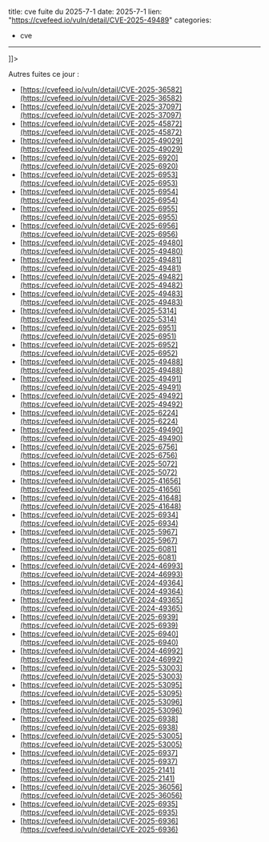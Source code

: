 
title: cve fuite du 2025-7-1
date: 2025-7-1
lien: "https://cvefeed.io/vuln/detail/CVE-2025-49489"
categories:
  - cve
---

]]>


Autres fuites ce jour :
- [https://cvefeed.io/vuln/detail/CVE-2025-36582](https://cvefeed.io/vuln/detail/CVE-2025-36582)
- [https://cvefeed.io/vuln/detail/CVE-2025-37097](https://cvefeed.io/vuln/detail/CVE-2025-37097)
- [https://cvefeed.io/vuln/detail/CVE-2025-45872](https://cvefeed.io/vuln/detail/CVE-2025-45872)
- [https://cvefeed.io/vuln/detail/CVE-2025-49029](https://cvefeed.io/vuln/detail/CVE-2025-49029)
- [https://cvefeed.io/vuln/detail/CVE-2025-6920](https://cvefeed.io/vuln/detail/CVE-2025-6920)
- [https://cvefeed.io/vuln/detail/CVE-2025-6953](https://cvefeed.io/vuln/detail/CVE-2025-6953)
- [https://cvefeed.io/vuln/detail/CVE-2025-6954](https://cvefeed.io/vuln/detail/CVE-2025-6954)
- [https://cvefeed.io/vuln/detail/CVE-2025-6955](https://cvefeed.io/vuln/detail/CVE-2025-6955)
- [https://cvefeed.io/vuln/detail/CVE-2025-6956](https://cvefeed.io/vuln/detail/CVE-2025-6956)
- [https://cvefeed.io/vuln/detail/CVE-2025-49480](https://cvefeed.io/vuln/detail/CVE-2025-49480)
- [https://cvefeed.io/vuln/detail/CVE-2025-49481](https://cvefeed.io/vuln/detail/CVE-2025-49481)
- [https://cvefeed.io/vuln/detail/CVE-2025-49482](https://cvefeed.io/vuln/detail/CVE-2025-49482)
- [https://cvefeed.io/vuln/detail/CVE-2025-49483](https://cvefeed.io/vuln/detail/CVE-2025-49483)
- [https://cvefeed.io/vuln/detail/CVE-2025-5314](https://cvefeed.io/vuln/detail/CVE-2025-5314)
- [https://cvefeed.io/vuln/detail/CVE-2025-6951](https://cvefeed.io/vuln/detail/CVE-2025-6951)
- [https://cvefeed.io/vuln/detail/CVE-2025-6952](https://cvefeed.io/vuln/detail/CVE-2025-6952)
- [https://cvefeed.io/vuln/detail/CVE-2025-49488](https://cvefeed.io/vuln/detail/CVE-2025-49488)
- [https://cvefeed.io/vuln/detail/CVE-2025-49491](https://cvefeed.io/vuln/detail/CVE-2025-49491)
- [https://cvefeed.io/vuln/detail/CVE-2025-49492](https://cvefeed.io/vuln/detail/CVE-2025-49492)
- [https://cvefeed.io/vuln/detail/CVE-2025-6224](https://cvefeed.io/vuln/detail/CVE-2025-6224)
- [https://cvefeed.io/vuln/detail/CVE-2025-49490](https://cvefeed.io/vuln/detail/CVE-2025-49490)
- [https://cvefeed.io/vuln/detail/CVE-2025-6756](https://cvefeed.io/vuln/detail/CVE-2025-6756)
- [https://cvefeed.io/vuln/detail/CVE-2025-5072](https://cvefeed.io/vuln/detail/CVE-2025-5072)
- [https://cvefeed.io/vuln/detail/CVE-2025-41656](https://cvefeed.io/vuln/detail/CVE-2025-41656)
- [https://cvefeed.io/vuln/detail/CVE-2025-41648](https://cvefeed.io/vuln/detail/CVE-2025-41648)
- [https://cvefeed.io/vuln/detail/CVE-2025-6934](https://cvefeed.io/vuln/detail/CVE-2025-6934)
- [https://cvefeed.io/vuln/detail/CVE-2025-5967](https://cvefeed.io/vuln/detail/CVE-2025-5967)
- [https://cvefeed.io/vuln/detail/CVE-2025-6081](https://cvefeed.io/vuln/detail/CVE-2025-6081)
- [https://cvefeed.io/vuln/detail/CVE-2024-46993](https://cvefeed.io/vuln/detail/CVE-2024-46993)
- [https://cvefeed.io/vuln/detail/CVE-2024-49364](https://cvefeed.io/vuln/detail/CVE-2024-49364)
- [https://cvefeed.io/vuln/detail/CVE-2024-49365](https://cvefeed.io/vuln/detail/CVE-2024-49365)
- [https://cvefeed.io/vuln/detail/CVE-2025-6939](https://cvefeed.io/vuln/detail/CVE-2025-6939)
- [https://cvefeed.io/vuln/detail/CVE-2025-6940](https://cvefeed.io/vuln/detail/CVE-2025-6940)
- [https://cvefeed.io/vuln/detail/CVE-2024-46992](https://cvefeed.io/vuln/detail/CVE-2024-46992)
- [https://cvefeed.io/vuln/detail/CVE-2025-53003](https://cvefeed.io/vuln/detail/CVE-2025-53003)
- [https://cvefeed.io/vuln/detail/CVE-2025-53095](https://cvefeed.io/vuln/detail/CVE-2025-53095)
- [https://cvefeed.io/vuln/detail/CVE-2025-53096](https://cvefeed.io/vuln/detail/CVE-2025-53096)
- [https://cvefeed.io/vuln/detail/CVE-2025-6938](https://cvefeed.io/vuln/detail/CVE-2025-6938)
- [https://cvefeed.io/vuln/detail/CVE-2025-53005](https://cvefeed.io/vuln/detail/CVE-2025-53005)
- [https://cvefeed.io/vuln/detail/CVE-2025-6937](https://cvefeed.io/vuln/detail/CVE-2025-6937)
- [https://cvefeed.io/vuln/detail/CVE-2025-2141](https://cvefeed.io/vuln/detail/CVE-2025-2141)
- [https://cvefeed.io/vuln/detail/CVE-2025-36056](https://cvefeed.io/vuln/detail/CVE-2025-36056)
- [https://cvefeed.io/vuln/detail/CVE-2025-6935](https://cvefeed.io/vuln/detail/CVE-2025-6935)
- [https://cvefeed.io/vuln/detail/CVE-2025-6936](https://cvefeed.io/vuln/detail/CVE-2025-6936)
